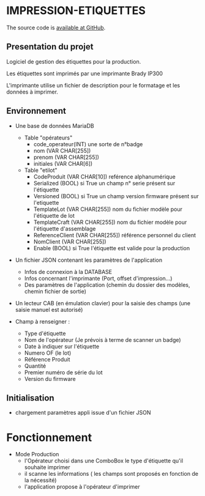 # IMPRESSION-ETIQUETTES


The source code is [available at GitHub](https://github.com/RomualdDugied/labelprintermanager).

## Presentation du projet

Logiciel de gestion des étiquettes pour la production.

Les étiquettes sont imprimés par une imprimante Brady IP300


L'imprimante utilise un fichier de description pour le formatage et les données à imprimer.


## Environnement

- Une base de données MariaDB
    - Table "opérateurs"
        - code_operateur(INT) une sorte de n°badge
        - nom (VAR CHAR[255])
        - prenom (VAR CHAR[255])
        - initiales (VAR CHAR[6])
    - Table "etilot"  
        - CodeProduit (VAR CHAR[10]) reférence alphanumérique
        - Serialized (BOOL) si True un champ n° serie présent sur l'étiquette
        - Versioned (BOOL) si True un champ version firmware présent sur l'etiquette
        - TemplateLot (VAR CHAR[255]) nom du fichier modèle pour l'étiquette de lot
        - TemplateCraft (VAR CHAR[255]) nom du fichier modèle pour l'étiquette d'assemblage
        - ReferenceClient (VAR CHAR[255]) référence personnel du client
        - NomClient (VAR CHAR[255])
        - Enable (BOOL) si True l'étiquette est valide pour la production

- Un fichier JSON contenant les paramètres de l'application
    - Infos de connexion à la DATABASE
    - Infos concernant l'imprimante (Port, offset d'impression...)
    - Des paramètres de l'application (chemin du dossier des modèles, chemin fichier de sortie)

- Un lecteur CAB (en émulation clavier) pour la saisie des champs (une saisie manuel est autorisé)

- Champ à renseigner :
    - Type d'étiquette
    - Nom de l'opérateur (Je prévois à terme de scanner un badge)
    - Date à indiquer sur l'étiquette
    - Numero OF (le lot)
    - Référence Produit
    - Quantité
    - Premier numéro de série du lot
    - Version du firmware



## Initialisation

- chargement paramètres appli issue d'un fichier JSON

# Fonctionnement

- Mode Production
    - l'Opérateur choisi dans une ComboBox le type d'étiquette qu'il souhaite imprimer
    - il scanne les informations ( les champs sont proposés en fonction de la nécessité)
    - l'application propose à l'opérateur d'imprimer
